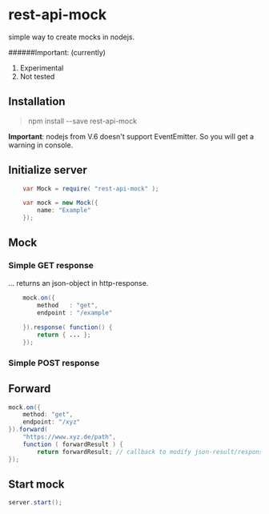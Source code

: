 # rest-api-mock

simple way to create mocks in nodejs.

######Important: (currently)
1. Experimental
2. Not tested

## Installation

   > npm install --save rest-api-mock
   
   **Important**: nodejs from V.6 doesn't support EventEmitter. So you will get a warning in console.  
   
## Initialize server   
````java
    var Mock = require( "rest-api-mock" );

    var mock = new Mock({
        name: "Example"
    });
````

## Mock

### Simple GET response

... returns an json-object in http-response.

````java
    mock.on({
        method   : "get",
        endpoint : "/example"
        
    }).response( function() {
        return { ... }; 
    });
````

### Simple POST response

## Forward 

````java
mock.on({
    method: "get",
    endpoint: "/xyz"
}).forward(
    "https://www.xyz.de/path",
    function ( forwardResult ) {
        return forwardResult; // callback to modify json-result/response bevore it goes to client.
});
````



## Start mock
````java
server.start();
````
